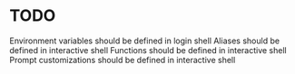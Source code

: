 # TODO

Environment variables should be defined in login shell
Aliases should be defined in interactive shell
Functions should be defined in interactive shell
Prompt customizations should be defined in interactive shell
